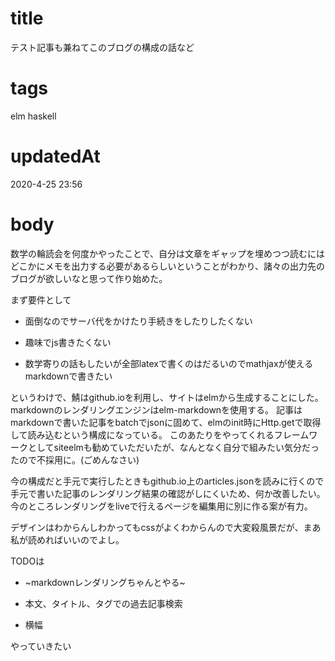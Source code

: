 # title
テスト記事も兼ねてこのブログの構成の話など

# tags
elm haskell

# updatedAt
2020-4-25 23:56

# body
数学の輪読会を何度かやったことで、自分は文章をギャップを埋めつつ読むにはどこかにメモを出力する必要があるらしいということがわかり、諸々の出力先のブログが欲しいなと思って作り始めた。

まず要件として

- 面倒なのでサーバ代をかけたり手続きをしたりしたくない

- 趣味でjs書きたくない

- 数学寄りの話もしたいが全部latexで書くのはだるいのでmathjaxが使えるmarkdownで書きたい

というわけで、鯖はgithub.ioを利用し、サイトはelmから生成することにした。markdownのレンダリングエンジンはelm-markdownを使用する。
記事はmarkdownで書いた記事をbatchでjsonに固めて、elmのinit時にHttp.getで取得して読み込むという構成になっている。
このあたりをやってくれるフレームワークとしてsiteelmも勧めていただいたが、なんとなく自分で組みたい気分だったので不採用に。(ごめんなさい)

今の構成だと手元で実行したときもgithub.io上のarticles.jsonを読みに行くので手元で書いた記事のレンダリング結果の確認がしにくいため、何か改善したい。
今のところレンダリングをliveで行えるページを編集用に別に作る案が有力。

デザインはわからんしわかってもcssがよくわからんので大変殺風景だが、まあ私が読めればいいのでよし。

TODOは

- ~markdownレンダリングちゃんとやる~

- 本文、タイトル、タグでの過去記事検索

- 横幅

やっていきたい
